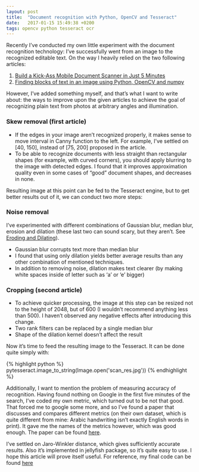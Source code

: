 ```yaml
---
layout: post
title:  "Document recognition with Python, OpenCV and Tesseract"
date:   2017-01-15 15:49:38 +0200
tags: opencv python tesseract ocr
---
```


Recently I’ve conducted my own little experiment with the document recognition technology: I’ve successfully went from an image to the recognized editable text.
On the way I heavily relied on the two following articles:

1. [Build a Kick-Ass Mobile Document Scanner in Just 5 Minutes](http://www.pyimagesearch.com/2014/09/01/build-kick-ass-mobile-document-scanner-just-5-minutes/)
2. [Finding blocks of text in an image using Python, OpenCV and numpy](http://www.danvk.org/2015/01/07/finding-blocks-of-text-in-an-image-using-python-opencv-and-numpy.html)

However, I’ve added something myself, and that’s what I want to write about: the ways to improve upon the given articles to achieve the goal of recognizing plain text from photos at arbitrary angles and illumination.

### Skew removal (first article)

* If the edges in your image aren’t recognized properly, it makes sense to move interval in Canny function to the left. For example, I’ve settled on [40, 150], instead of [75, 200] proposed in the article.
* To be able to recognize documents with less straight than rectangular shapes (for example, with curved corners), you should apply blurring to the image with detected edges. I found that it improves approximation quality even in some cases of “good” document shapes, and decreases in none.

Resulting image at this point can be fed to the Tesseract engine, but to get better results out of it, we can conduct two more steps:

### Noise removal
I’ve experimented with different combinations of Gaussian blur, median blur, erosion and dilation (these last two can sound scary, but they aren’t. See [Eroding and Dilating](http://docs.opencv.org/2.4/doc/tutorials/imgproc/erosion_dilatation/erosion_dilatation.html)).

* Gaussian blur corrupts text more than median blur
* I found that using only dilation yields better average results than any other combination of mentioned techniques. 
* In addition to removing noise, dilation makes text clearer (by making white spaces inside of letter such as ‘a’ or ‘e’ bigger)

### Cropping (second article)
* To achieve quicker processing, the image at this step can be resized not to the height of 2048, but of 600 (I wouldn’t recommend anything less than 500). I haven’t observed any negative effects after introducing this change.
* Two rank filters can be replaced by a single median blur
* Shape of the dilation kernel doesn’t affect the result

Now it’s time to feed the resulting image to the Tesseract. It can be done quite simply with:

{% highlight python %}
pytesseract.image_to_string(Image.open('scan_res.jpg'))
{% endhighlight %}

Additionally, I want to mention the problem of measuring accuracy of recognition. Having found nothing on Google in the first five minutes of the search, I’ve coded my own metric, which turned out to be not that good. That forced me to google some more, and so I’ve found a paper that discusses and compares different metrics (on their own dataset, which is quite different from mine: Arabic handwriting isn’t exactly English words in print). It gave me the names of the metrics however, which was good enough. The paper can be found [here](http://www.ijcsi.org/papers/IJCSI-11-3-1-18-26.pdf).

I’ve settled on Jaro-Winkler distance, which gives sufficiently accurate results. Also it’s implemented in jellyfish package, so it’s quite easy to use.
I hope this article will prove itself useful. 
For reference, my final code can be found [here](https://github.com/AwesomeLemon/document-recognition)